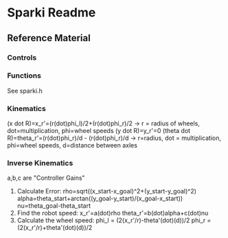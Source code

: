 # Sparki Readme

## Reference Material

### Controls

### Functions
See sparki.h

### Kinematics
(x dot R)=x_r'=(r(dot)phi_l)/2+(r(dot)phi_r)/2  -> r = radius of wheels, dot=multiplication, phi=wheel speeds
(y dot R)=y_r'=0
(theta dot R)=theta_r'=(r(dot)phi_r)/d - (r(dot)phi_r)/d  -> r=radius, dot = multiplication, phi=wheel speeds, d=distance between axles

### Inverse Kinematics
a,b,c are "Controller Gains"

1. Calculate Error: rho=sqrt((x_start-x_goal)^2+(y_start-y_goal)^2)
                    alpha=theta_start+arctan((y_goal-y_start)/(x_goal-x_start))
                    nu=theta_goal-theta_start
2. Find the robot speed: x_r'=a(dot)rho
                         theta_r'=b(dot)alpha+c(dot)nu
3. Calculate the wheel speed: phi_l = (2(x_r'/r)-theta'(dot)(d))/2
                              phi_r = (2(x_r'/r)+theta'(dot)(d))/2
